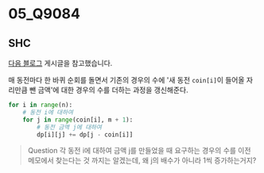 # 05_Q9084

## SHC

[다음 블로그](https://ddb8036631.github.io/boj/9084_%EB%8F%99%EC%A0%84/) 게시글을 참고했습니다.

매 동전마다 한 바퀴 순회를 돌면서 기존의 경우의 수에 '새 동전 `coin[i]`이 들어올 자리만큼 뺀 금액'에 대한 경우의 수를 더하는 과정을 갱신해준다.

```python
for i in range(n):
    # 동전 i에 대하여
    for j in range(coin[i], m + 1):
        # 동전 금액 j에 대하여 
        dp[i][j] += dp[j - coin[i]]
```

> Question 각 동전 i에 대하여 금액 j를 만들었을 때 요구하는 경우의 수를 이전 메모에서 찾는다는 것 까지는 알겠는데, 왜 j의 배수가 아니라 1씩 증가하는거지?
